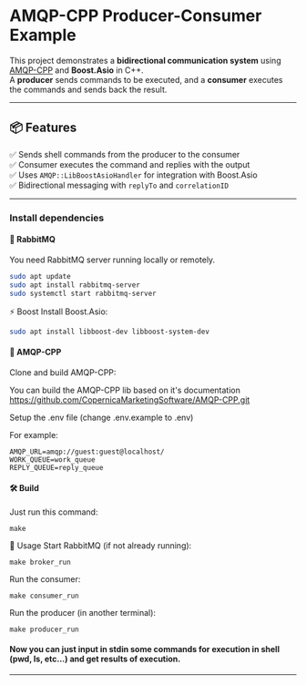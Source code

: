 # AMQP-CPP Producer-Consumer Example

This project demonstrates a **bidirectional communication system** using [AMQP-CPP](https://github.com/CopernicaMarketingSoftware/AMQP-CPP) and **Boost.Asio** in C++.  
A **producer** sends commands to be executed, and a **consumer** executes the commands and sends back the result.

---

## 📦 Features

✅ Sends shell commands from the producer to the consumer  
✅ Consumer executes the command and replies with the output  
✅ Uses `AMQP::LibBoostAsioHandler` for integration with Boost.Asio  
✅ Bidirectional messaging with `replyTo` and `correlationID`  

---

### Install dependencies

#### 🐇 RabbitMQ
You need RabbitMQ server running locally or remotely.

```bash
sudo apt update
sudo apt install rabbitmq-server
sudo systemctl start rabbitmq-server
```
⚡ Boost
Install Boost.Asio:

```bash
sudo apt install libboost-dev libboost-system-dev
```

#### 🔗 AMQP-CPP
Clone and build AMQP-CPP:

You can build the AMQP-CPP lib based on it's documentation
https://github.com/CopernicaMarketingSoftware/AMQP-CPP.git

Setup the .env file (change .env.example to .env)

For example:

```
AMQP_URL=amqp://guest:guest@localhost/
WORK_QUEUE=work_queue
REPLY_QUEUE=reply_queue
```

#### 🛠 Build
Just run this command:
```
make
```

🚀 Usage
Start RabbitMQ (if not already running):
```
make broker_run
```
Run the consumer:
```
make consumer_run
```
Run the producer (in another terminal):
```
make producer_run
```

#### Now you can just input in stdin some commands for execution in shell (pwd, ls, etc...) and get results of execution.

---
